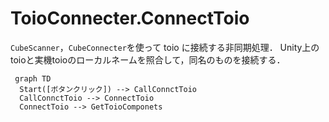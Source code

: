 # ToioConnecter.ConnectToio

`CubeScanner`，`CubeConnecter`を使って toio に接続する非同期処理．
Unity上のtoioと実機toioのローカルネームを照合して，同名のものを接続する．

```mermaid
 graph TD
  Start([ボタンクリック]) --> CallConnctToio
  CallConnctToio --> ConnectToio
  ConnectToio --> GetToioComponets
  
```
